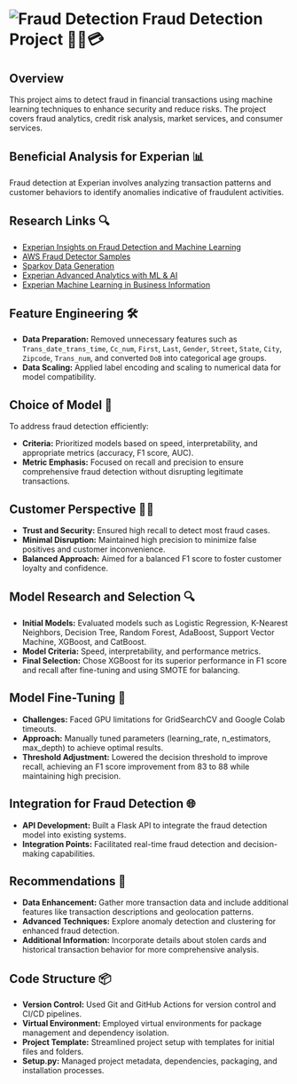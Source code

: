 # ![Fraud Detection](https://i.pinimg.com/564x/de/9c/f3/de9cf3532a1811d8818c59cd67fd6a63.jpg) Fraud Detection Project 🕵️‍♂️💳

## Overview
This project aims to detect fraud in financial transactions using machine learning techniques to enhance security and reduce risks. The project covers fraud analytics, credit risk analysis, market services, and consumer services.

## Beneficial Analysis for Experian 📊
Fraud detection at Experian involves analyzing transaction patterns and customer behaviors to identify anomalies indicative of fraudulent activities.

## Research Links 🔍
- [Experian Insights on Fraud Detection and Machine Learning](https://www.experian.com/blogs/insights/fraud-detection-and-machine-learning/)
- [AWS Fraud Detector Samples](https://github.com/aws-samples/aws-fraud-detector-samples)
- [Sparkov Data Generation](https://github.com/namebrandon/Sparkov_Data_Generation)
- [Experian Advanced Analytics with ML & AI](https://www.experian.com/business/solutions/advanced-analytics/machine-learning-ai-analytics)
- [Experian Machine Learning in Business Information](https://www.experian.com/business-information/landing/machine-learning)

## Feature Engineering 🛠️
- **Data Preparation:** Removed unnecessary features such as `Trans_date_trans_time`, `Cc_num`, `First`, `Last`, `Gender`, `Street`, `State`, `City`, `Zipcode`, `Trans_num`, and converted `DoB` into categorical age groups.
- **Data Scaling:** Applied label encoding and scaling to numerical data for model compatibility.

## Choice of Model 🤖
To address fraud detection efficiently:
- **Criteria:** Prioritized models based on speed, interpretability, and appropriate metrics (accuracy, F1 score, AUC).
- **Metric Emphasis:** Focused on recall and precision to ensure comprehensive fraud detection without disrupting legitimate transactions.

## Customer Perspective 🧑‍💼
- **Trust and Security:** Ensured high recall to detect most fraud cases.
- **Minimal Disruption:** Maintained high precision to minimize false positives and customer inconvenience.
- **Balanced Approach:** Aimed for a balanced F1 score to foster customer loyalty and confidence.

## Model Research and Selection 🔍
- **Initial Models:** Evaluated models such as Logistic Regression, K-Nearest Neighbors, Decision Tree, Random Forest, AdaBoost, Support Vector Machine, XGBoost, and CatBoost.
- **Model Criteria:** Speed, interpretability, and performance metrics.
- **Final Selection:** Chose XGBoost for its superior performance in F1 score and recall after fine-tuning and using SMOTE for balancing.

## Model Fine-Tuning 🔧
- **Challenges:** Faced GPU limitations for GridSearchCV and Google Colab timeouts.
- **Approach:** Manually tuned parameters (learning_rate, n_estimators, max_depth) to achieve optimal results.
- **Threshold Adjustment:** Lowered the decision threshold to improve recall, achieving an F1 score improvement from 83 to 88 while maintaining high precision.

## Integration for Fraud Detection 🌐
- **API Development:** Built a Flask API to integrate the fraud detection model into existing systems.
- **Integration Points:** Facilitated real-time fraud detection and decision-making capabilities.

## Recommendations 🌟
- **Data Enhancement:** Gather more transaction data and include additional features like transaction descriptions and geolocation patterns.
- **Advanced Techniques:** Explore anomaly detection and clustering for enhanced fraud detection.
- **Additional Information:** Incorporate details about stolen cards and historical transaction behavior for more comprehensive analysis.

## Code Structure 📦
- **Version Control:** Used Git and GitHub Actions for version control and CI/CD pipelines.
- **Virtual Environment:** Employed virtual environments for package management and dependency isolation.
- **Project Template:** Streamlined project setup with templates for initial files and folders.
- **Setup.py:** Managed project metadata, dependencies, packaging, and installation processes.
